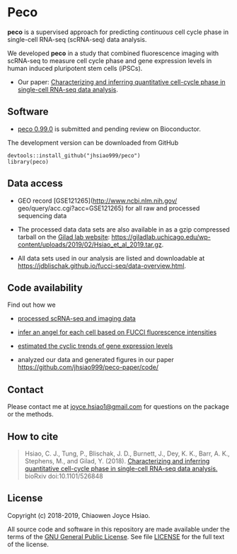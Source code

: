 # Peco

__peco__ is a supervised approach for predicting _continuous_ cell cycle phase in single-cell RNA-seq (scRNA-seq) data analysis. 

We developed __peco__ in a study that combined fluorescence imaging with scRNA-seq to measure cell cycle phase and gene expression levels in human induced pluripotent stem cells (iPSCs). 

* Our paper: [Characterizing and inferring quantitative cell-cycle phase in single-cell RNA-seq data analysis](doi.org/10.1101/526848).


## Software

* [peco 0.99.0](https://github.com/jhsiao999/peco) is submitted and pending review on Bioconductor.

The development version can be downloaded from GitHub

```{r, eval=F}
devtools::install_github("jhsiao999/peco")
library(peco)
```


## Data access

* GEO record [GSE121265](http://www.ncbi.nlm.nih.gov/ geo/query/acc.cgi?acc=GSE121265) 
for all raw and processed sequencing data

* The processed data data sets are also available in as a gzip compressed 
tarball on the [Gilad lab website](https://giladlab.uchicago.edu/data/): https://giladlab.uchicago.edu/wp-content/uploads/2019/02/Hsiao_et_al_2019.tar.gz.

* All data sets used in our analysis are listed and downloadable at https://jdblischak.github.io/fucci-seq/data-overview.html.


## Code availability

Find out how we 

* [processed scRNA-seq and imaging data](access_data.html)

* [infer an angel for each cell based on FUCCI fluorescence intensities](https://jdblischak.github.io/fucci-seq/images-circle-ordering-eval.html)

* [estimated the cyclic trends of gene expression levels](https://jdblischak.github.io/fucci-seq/npreg-trendfilter-quantile.html)

* analyzed our data and generated figures in our paper 
https://github.com/jhsiao999/peco-paper/code/


## Contact

Please contact me at [joyce.hsiao1@gmail.com](joyce.hsiao1@gmail.com)
for questions on the package or the methods.

## How to cite

> Hsiao, C. J., Tung, P., Blischak, J. D., Burnett, J., Dey, K. K.,
> Barr, A. K., Stephens, M., and Gilad, Y. (2018). [Characterizing and
> inferring quantitative cell-cycle phase in single-cell RNA-seq data
> analysis.](https://doi.org/10.1101/526848) bioRxiv doi:10.1101/526848

## License

Copyright (c) 2018-2019, Chiaowen Joyce Hsiao.

All source code and software in this repository are made available
under the terms of the [GNU General Public
License](https://www.gnu.org/licenses/gpl-3.0.en.html). See
file [LICENSE](LICENSE) for the full text of the license.



